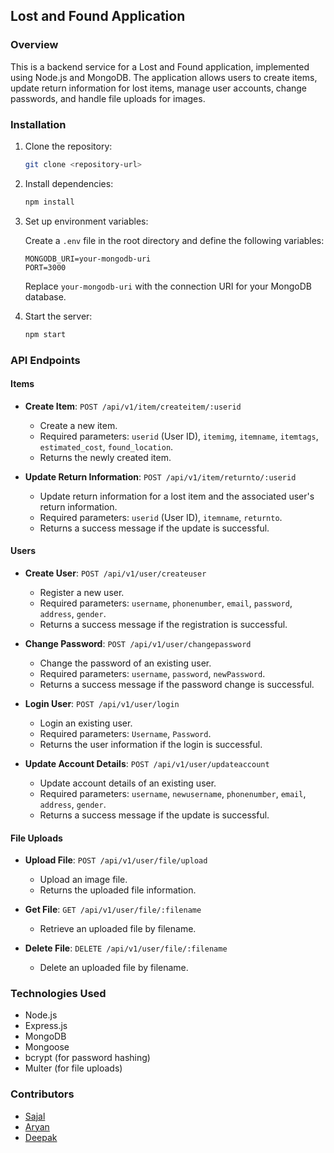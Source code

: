 ## Lost and Found Application

### Overview

This is a backend service for a Lost and Found application, implemented using Node.js and MongoDB. The application allows users to create items, update return information for lost items, manage user accounts, change passwords, and handle file uploads for images.

### Installation

1. Clone the repository:

   ```bash
   git clone <repository-url>
   ```

2. Install dependencies:

   ```bash
   npm install
   ```

3. Set up environment variables:

   Create a `.env` file in the root directory and define the following variables:

   ```env
   MONGODB_URI=your-mongodb-uri
   PORT=3000
   ```

   Replace `your-mongodb-uri` with the connection URI for your MongoDB database.

4. Start the server:

   ```bash
   npm start
   ```

### API Endpoints

#### Items

- **Create Item**: `POST /api/v1/item/createitem/:userid`
  - Create a new item.
  - Required parameters: `userid` (User ID), `itemimg`, `itemname`, `itemtags`, `estimated_cost`, `found_location`.
  - Returns the newly created item.

- **Update Return Information**: `POST /api/v1/item/returnto/:userid`
  - Update return information for a lost item and the associated user's return information.
  - Required parameters: `userid` (User ID), `itemname`, `returnto`.
  - Returns a success message if the update is successful.

#### Users

- **Create User**: `POST /api/v1/user/createuser`
  - Register a new user.
  - Required parameters: `username`, `phonenumber`, `email`, `password`, `address`, `gender`.
  - Returns a success message if the registration is successful.

- **Change Password**: `POST /api/v1/user/changepassword`
  - Change the password of an existing user.
  - Required parameters: `username`, `password`, `newPassword`.
  - Returns a success message if the password change is successful.

- **Login User**: `POST /api/v1/user/login`
  - Login an existing user.
  - Required parameters: `Username`, `Password`.
  - Returns the user information if the login is successful.

- **Update Account Details**: `POST /api/v1/user/updateaccount`
  - Update account details of an existing user.
  - Required parameters: `username`, `newusername`, `phonenumber`, `email`, `address`, `gender`.
  - Returns a success message if the update is successful.

#### File Uploads

- **Upload File**: `POST /api/v1/user/file/upload`
  - Upload an image file.
  - Returns the uploaded file information.

- **Get File**: `GET /api/v1/user/file/:filename`
  - Retrieve an uploaded file by filename.

- **Delete File**: `DELETE /api/v1/user/file/:filename`
  - Delete an uploaded file by filename.

### Technologies Used

- Node.js
- Express.js
- MongoDB
- Mongoose
- bcrypt (for password hashing)
- Multer (for file uploads)

### Contributors

- [Sajal](https://github.com/sajalbatra) 
- [Aryan](https://github.com/Aryan-dev-enth)
- [Deepak](https://github.com/deepak16375)